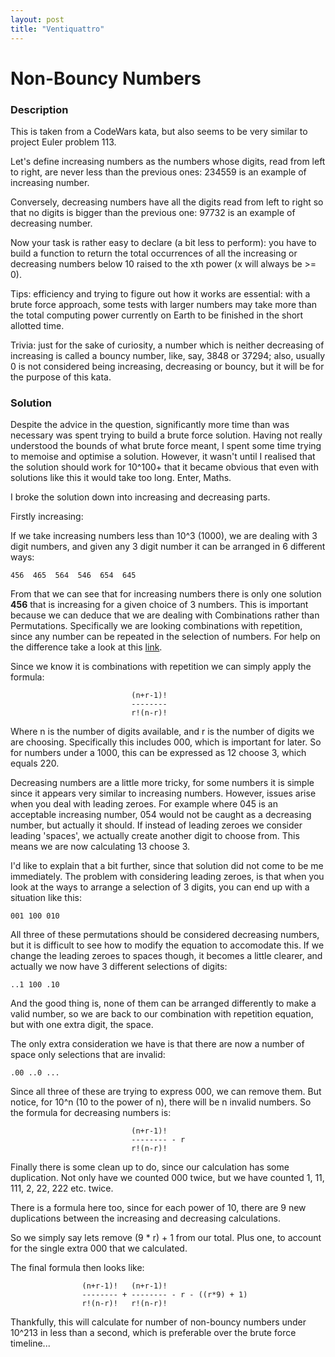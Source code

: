 ```yaml
---
layout: post
title: "Ventiquattro"
---
```


# Non-Bouncy Numbers

### Description

This is taken from a CodeWars kata, but also seems to be very similar to
project Euler problem 113.

Let's define increasing numbers as the numbers whose digits, read from left to
right, are never less than the previous ones: 234559 is an example of
increasing number.

Conversely, decreasing numbers have all the digits read from left to right so
that no digits is bigger than the previous one: 97732 is an example of
decreasing number.

Now your task is rather easy to declare (a bit less to perform): you have to
build a function to return the total occurrences of all the increasing or
decreasing numbers below 10 raised to the xth power (x will always be >= 0).

Tips: efficiency and trying to figure out how it works are essential: with
a brute force approach, some tests with larger numbers may take more than the
total computing power currently on Earth to be finished in the short allotted
time.

Trivia: just for the sake of curiosity, a number which is neither decreasing of
increasing is called a bouncy number, like, say, 3848 or 37294; also, usually
0 is not considered being increasing, decreasing or bouncy, but it will be for
the purpose of this kata.

### Solution

Despite the advice in the question, significantly more time than was necessary
was spent trying to build a brute force solution. Having not really understood
the bounds of what brute force meant, I spent some time trying to memoise and
optimise a solution. However, it wasn't until I realised that the solution
should work for 10^100+ that it became obvious that even with solutions like
this it would take too long. Enter, Maths.

I broke the solution down into increasing and decreasing parts. 

Firstly increasing:

If we take increasing numbers less than 10^3 (1000), we are dealing with
3 digit numbers, and given any 3 digit number it can be arranged in 6 different
ways:

`456  465  564  546  654  645`

From that we can see that for increasing numbers there is only one solution
**456** that is increasing for a given choice of 3 numbers. This is important
because we can deduce that we are dealing with Combinations rather than
Permutations.  Specifically we are looking combinations with repetition, since
any number can be repeated in the selection of numbers. For help on the
difference take a look at this
[link](https://www.mathsisfun.com/combinatorics/combinations-permutations.html).

Since we know it is combinations with repetition we can simply apply the
formula:

                               (n+r-1)!
                               --------
                               r!(n-r)!

Where n is the number of digits available, and r is the number of digits we are
choosing. Specifically this includes 000, which is important for later. So
for numbers under a 1000, this can be expressed as 12 choose 3, which equals
220.

Decreasing numbers are a little more tricky, for some numbers it is simple
since it appears very similar to increasing numbers. However, issues arise when
you deal with leading zeroes. For example where 045 is an acceptable increasing
number, 054 would not be caught as a decreasing number, but actually it should.
If instead of leading zeroes we consider leading 'spaces', we actually create
another digit to choose from. This means we are now calculating 13 choose 3.

I'd like to explain that a bit further, since that solution did not come to be
me immediately. The problem with considering leading zeroes, is that when you
look at the ways to arrange a selection of 3 digits, you can end up with
a situation like this:

`001 100 010`

All three of these permutations should be considered decreasing numbers, but it
is difficult to see how to modify the equation to accomodate this. If we change
the leading zeroes to spaces though, it becomes a little clearer, and actually
we now have 3 different selections of digits:

`..1 100 .10`

And the good thing is, none of them can be arranged differently to make a valid
number, so we are back to our combination with repetition equation, but with
one extra digit, the space.

The only extra consideration we have is that there are now a number of space
only selections that are invalid:

`.00 ..0 ...`

Since all three of these are trying to express 000, we can remove them. But
notice, for 10^n (10 to the power of n), there will be n invalid numbers. So
the formula for decreasing numbers is:

                               (n+r-1)!
                               -------- - r
                               r!(n-r)!
                    
Finally there is some clean up to do, since our calculation has some
duplication. Not only have we counted 000 twice, but we have counted 1, 11,
111, 2, 22, 222 etc. twice. 

There is a formula here too, since for each power of 10, there are 9 new
duplications between the increasing and decreasing calculations. 

So we simply say lets remove (9 * r) + 1 from our total. Plus one, to account
for the single extra 000 that we calculated.

The final formula then looks like:

                    (n+r-1)!   (n+r-1)!
                    -------- + -------- - r - ((r*9) + 1)
                    r!(n-r)!   r!(n-r)!

Thankfully, this will calculate for number of non-bouncy numbers under 10^213
in less than a second, which is preferable over the brute force timeline...

